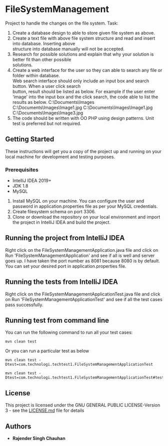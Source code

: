 # FileSystemManagement
Project to handle the changes on the file system.
Task:	
1. Create	a	database	design	to	able	to	store	given	file	system	as	above.	
2. Create	a	text	file	with	above	file	system	structure	and	read	and	insert	into	database.	Inserting	above	
structure	into	database	manually	will	not	be	accepted.	
3. Research	for	possible	solutions	and	explain	that	why	your	solution	is	better	fit	than	other	possible	
solutions.	
4. Create	a	web	interface	for	the	user	so	they	can	able	to	search	any	file	or	folder	within	database.	
Web	search	interface	should	only	include	an	input	box	and	search	button.	When	a	user	click	search	
button,	result	should	be listed	as	below.	For	example	if	the	user enter	‘image’	into	the	input	box	and	
the	click	search,	the	code	able	to	list	the	results	as	below.
C:\Documents\Images
C:\Documents\Images\Image1.jpg
C:\Documents\Images\Image1.jpg
C:\Documents\Images\Image3.jpg
5. The	code	should	be	written	with	OO	PHP	using	design	patterns. Unit	test	is	preferred	but	not	
required.	

## Getting Started
These instructions will get you a copy of the project up and running on your local machine for development and testing purposes.

### Prerequisites
 - IntelliJ IDEA 2019+
 - JDK 1.8
 - MySQL

1. Install MySQL on your machine. You can configure the user and password in application.properties file as per your MySQL credentials.
2. Create filesystem schema on port 3306.
3. Clone or download the repository on your local environment and import the project in IntelliJ IDEA and build the project.

## Running the project from IntelliJ IDEA
Right click on the FileSystemManagementApplication.java file and click on Run 'FileSystemManagementApplication' and see if all is well and server goes up. I have taken the port number as 8081 because 8080 is by default. You can set your desired port in application.properties file.

## Running the tests from IntelliJ IDEA
Right click on the FileSystemManagementApplicationTest.java file and click on Run 'FileSystemManagementApplicationTest' and see if all the test cases pass successfully.

## Running test from command line
You can run the following command to run all your test cases:

```
mvn clean test
```

Or you can run a particular test as below

```
mvn clean test -Dtest=com.technologi.techtest1.FileSystemManagementApplicationTest
```

```
mvn clean test -Dtest=com.technologi.techtest1.FileSystemManagementApplicationTest#testGetter
```

## License
This project is licensed under the GNU GENERAL PUBLIC LICENSE-Version 3 - see the [LICENSE.md](LICENSE.md) file for details

## Authors
* **Rajender Singh Chauhan**

